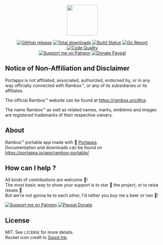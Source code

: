 <p align="center"><a href="https://portapps.io/app/rambox-portable/" target="_blank"><img width="100" src="https://github.com/portapps/rambox-portable/blob/master/res/papp.png"></a></p>

<p align="center">
  <a href="https://portapps.io/app/rambox-portable/#download"><img src="https://img.shields.io/github/release/portapps/rambox-portable.svg?style=flat-square" alt="GitHub release"></a>
  <a href="https://portapps.io/app/rambox-portable/#download"><img src="https://img.shields.io/github/downloads/portapps/rambox-portable/total.svg?style=flat-square" alt="Total downloads"></a>
  <a href="https://travis-ci.com/portapps/rambox-portable"><img src="https://img.shields.io/travis/com/portapps/rambox-portable/master.svg?style=flat-square" alt="Build Status"></a>
  <a href="https://goreportcard.com/report/github.com/portapps/rambox-portable"><img src="https://goreportcard.com/badge/github.com/portapps/rambox-portable?style=flat-square" alt="Go Report"></a>
  <a href="https://www.codacy.com/app/portapps/rambox-portable"><img src="https://img.shields.io/codacy/grade/ee6a79cd8f994b23a17e22ce2a7a5585.svg?style=flat-square" alt="Code Quality"></a>
  <br /><a href="https://www.patreon.com/crazymax"><img src="https://img.shields.io/badge/donate-patreon-f96854.svg?logo=patreon&style=flat-square" alt="Support me on Patreon"></a>
  <a href="https://www.paypal.me/crazyws"><img src="https://img.shields.io/badge/donate-paypal-00457c.svg?logo=paypal&style=flat-square" alt="Donate Paypal"></a>
</p>

## Notice of Non-Affiliation and Disclaimer

Portapps is not affiliated, associated, authorized, endorsed by, or in any way officially connected with Rambox™, or any of its subsidiaries or its affiliates.

The official Rambox™ website can be found at https://rambox.pro/#ce.

The name Rambox™ as well as related names, marks, emblems and images are registered trademarks of their respective owners.

## About

Rambox™ portable app made with 🚀 [Portapps](https://portapps.io).<br />
Documentation and downloads can be found on https://portapps.io/app/rambox-portable/

## How can I help ?

All kinds of contributions are welcome :raised_hands:!<br />
The most basic way to show your support is to star :star2: the project, or to raise issues :speech_balloon:<br />
But we're not gonna lie to each other, I'd rather you buy me a beer or two :beers:!

[![Support me on Patreon](https://portapps.io/img/donate/patreon.png)](https://www.patreon.com/crazymax) 
[![Paypal Donate](https://portapps.io/img/donate/paypal.png)](https://www.paypal.me/crazyws)

## License

MIT. See `LICENSE` for more details.<br />
Rocket icon credit to [Squid Ink](http://thesquid.ink).
